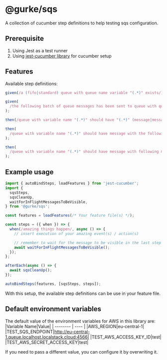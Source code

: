 # @gurke/sqs

A collection of cucumber step definitions to help testing sqs configuration.

## Prerequisite

1. Using Jest as a test runner
2. Using [jest-cucumber library](https://www.npmjs.com/package/jest-cucumber) for cucumber setup

## Features

Available step definitions:

```ts
given(/a (fifo|standard) queue with queue name variable "(.*)" exists/);

given(
  /the following batch of queue messages has been sent to queue with queue name variable "(.*)":/
);

then(/queue with variable name "(.*)" should have "(.*)" (message|messages)/);

then(
  /queue with variable name "(.*)" should have message with the following MessageBody and MessageAttributes/
);

then(
  /queue with variable name "(.*)" should have message with following message Body:/
);
```

## Example usage

```ts
import { autoBindSteps, loadFeatures } from 'jest-cucumber';
import {
  sqsSteps,
  sqsCleanUp,
  waitForInFlightMessagesToBeVisible,
} from '@gurke/sqs';

const features = loadFeatures(/* Your feature file(s) */);

const steps = ({ when }) => {
  when(/amazing things happen/, async () => {
    // insert execution of your amazing event(s) / action(s)

    // remember to wait for the message to be visible in the last step of your when scenario
    await waitForInFlightMessagesToBeVisible();
  });
};

afterEach(async () => {
  await sqsCleanUp();
});

autoBindSteps(features, [sqsSteps, steps]);
```

With this setup, the available step definitions can be use in your feature file.

## Default environment variables

The default value of the environment variables for AWS in this library are:
|Variable Name|Value|
| -------- | ---- |
|AWS_REGION|eu-central-1|
|TEST_SQS_ENDPOINT|http://eu-central-1.queue.localhost.localstack.cloud:4566|
|TEST_AWS_ACCESS_KEY_ID|test|
|TEST_AWS_SECRET_ACCESS_KEY|test|

If you need to pass a different value, you can configure it by overwriting it.
